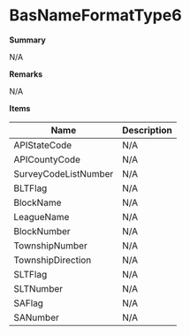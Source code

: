 # BasNameFormatType6

**Summary**

N/A

**Remarks**

N/A

**Items**

|Name|Description|
|---|---|
|APIStateCode|N/A|
|APICountyCode|N/A|
|SurveyCodeListNumber|N/A|
|BLTFlag|N/A|
|BlockName|N/A|
|LeagueName|N/A|
|BlockNumber|N/A|
|TownshipNumber|N/A|
|TownshipDirection|N/A|
|SLTFlag|N/A|
|SLTNumber|N/A|
|SAFlag|N/A|
|SANumber|N/A|

